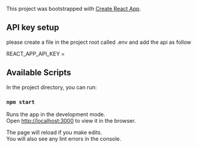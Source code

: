 This project was bootstrapped with [Create React App](https://github.com/facebook/create-react-app).

## API key setup

please create a file in the project root called .env and add the api as follow

REACT_APP_API_KEY = <API KEY HERE>

## Available Scripts

In the project directory, you can run:

### `npm start`

Runs the app in the development mode.<br>
Open [http://localhost:3000](http://localhost:3000) to view it in the browser.

The page will reload if you make edits.<br>
You will also see any lint errors in the console.
